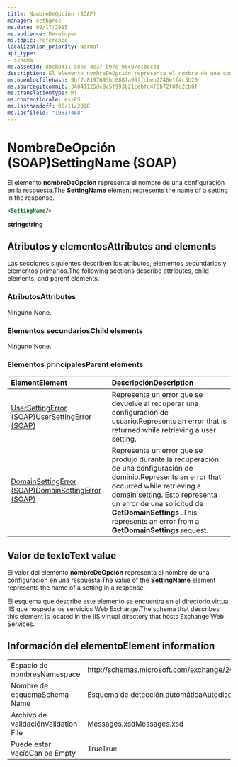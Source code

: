 ```yaml
---
title: NombreDeOpción (SOAP)
manager: sethgros
ms.date: 09/17/2015
ms.audience: Developer
ms.topic: reference
localization_priority: Normal
api_type:
- schema
ms.assetid: 8bcb0411-58b0-4e37-b97e-00c07dcbecb1
description: El elemento nombreDeOpción representa el nombre de una configuración en la respuesta.
ms.openlocfilehash: 9bf7c8197693bc6887a99ffcbeb2240e1f4c3b20
ms.sourcegitcommit: 34041125dc8c5f993b21cebfc4f8b72f0fd2cb6f
ms.translationtype: MT
ms.contentlocale: es-ES
ms.lasthandoff: 06/11/2018
ms.locfileid: "19837468"
---
```

# <a name="settingname-soap"></a><span data-ttu-id="bf421-103">NombreDeOpción (SOAP)</span><span class="sxs-lookup"><span data-stu-id="bf421-103">SettingName (SOAP)</span></span>

<span data-ttu-id="bf421-104">El elemento **nombreDeOpción** representa el nombre de una configuración en la respuesta.</span><span class="sxs-lookup"><span data-stu-id="bf421-104">The **SettingName** element represents the name of a setting in the response.</span></span> 
  
```XML
<SettingName/>
```

 <span data-ttu-id="bf421-105">**string**</span><span class="sxs-lookup"><span data-stu-id="bf421-105">**string**</span></span>
## <a name="attributes-and-elements"></a><span data-ttu-id="bf421-106">Atributos y elementos</span><span class="sxs-lookup"><span data-stu-id="bf421-106">Attributes and elements</span></span>

<span data-ttu-id="bf421-107">Las secciones siguientes describen los atributos, elementos secundarios y elementos primarios.</span><span class="sxs-lookup"><span data-stu-id="bf421-107">The following sections describe attributes, child elements, and parent elements.</span></span>
  
### <a name="attributes"></a><span data-ttu-id="bf421-108">Atributos</span><span class="sxs-lookup"><span data-stu-id="bf421-108">Attributes</span></span>

<span data-ttu-id="bf421-109">Ninguno.</span><span class="sxs-lookup"><span data-stu-id="bf421-109">None.</span></span>
  
### <a name="child-elements"></a><span data-ttu-id="bf421-110">Elementos secundarios</span><span class="sxs-lookup"><span data-stu-id="bf421-110">Child elements</span></span>

<span data-ttu-id="bf421-111">Ninguno.</span><span class="sxs-lookup"><span data-stu-id="bf421-111">None.</span></span>
  
### <a name="parent-elements"></a><span data-ttu-id="bf421-112">Elementos principales</span><span class="sxs-lookup"><span data-stu-id="bf421-112">Parent elements</span></span>

|<span data-ttu-id="bf421-113">**Element**</span><span class="sxs-lookup"><span data-stu-id="bf421-113">**Element**</span></span>|<span data-ttu-id="bf421-114">**Descripción**</span><span class="sxs-lookup"><span data-stu-id="bf421-114">**Description**</span></span>|
|:-----|:-----|
|[<span data-ttu-id="bf421-115">UserSettingError (SOAP)</span><span class="sxs-lookup"><span data-stu-id="bf421-115">UserSettingError (SOAP)</span></span>](usersettingerror-soap.md) <br/> |<span data-ttu-id="bf421-116">Representa un error que se devuelve al recuperar una configuración de usuario.</span><span class="sxs-lookup"><span data-stu-id="bf421-116">Represents an error that is returned while retrieving a user setting.</span></span>  <br/> |
|[<span data-ttu-id="bf421-117">DomainSettingError (SOAP)</span><span class="sxs-lookup"><span data-stu-id="bf421-117">DomainSettingError (SOAP)</span></span>](domainsettingerror-soap.md) <br/> |<span data-ttu-id="bf421-118">Representa un error que se produjo durante la recuperación de una configuración de dominio.</span><span class="sxs-lookup"><span data-stu-id="bf421-118">Represents an error that occurred while retrieving a domain setting.</span></span> <span data-ttu-id="bf421-119">Esto representa un error de una solicitud de **GetDomainSettings** .</span><span class="sxs-lookup"><span data-stu-id="bf421-119">This represents an error from a **GetDomainSettings** request.</span></span>  <br/> |
   
## <a name="text-value"></a><span data-ttu-id="bf421-120">Valor de texto</span><span class="sxs-lookup"><span data-stu-id="bf421-120">Text value</span></span>

<span data-ttu-id="bf421-121">El valor del elemento **nombreDeOpción** representa el nombre de una configuración en una respuesta.</span><span class="sxs-lookup"><span data-stu-id="bf421-121">The value of the **SettingName** element represents the name of a setting in a response.</span></span> 
  
<span data-ttu-id="bf421-122">El esquema que describe este elemento se encuentra en el directorio virtual IIS que hospeda los servicios Web Exchange.</span><span class="sxs-lookup"><span data-stu-id="bf421-122">The schema that describes this element is located in the IIS virtual directory that hosts Exchange Web Services.</span></span>
  
## <a name="element-information"></a><span data-ttu-id="bf421-123">Información del elemento</span><span class="sxs-lookup"><span data-stu-id="bf421-123">Element information</span></span>

|||
|:-----|:-----|
|<span data-ttu-id="bf421-124">Espacio de nombres</span><span class="sxs-lookup"><span data-stu-id="bf421-124">Namespace</span></span>  <br/> |http://schemas.microsoft.com/exchange/2010/Autodiscover  <br/> |
|<span data-ttu-id="bf421-125">Nombre de esquema</span><span class="sxs-lookup"><span data-stu-id="bf421-125">Schema Name</span></span>  <br/> |<span data-ttu-id="bf421-126">Esquema de detección automática</span><span class="sxs-lookup"><span data-stu-id="bf421-126">Autodiscover schema</span></span>  <br/> |
|<span data-ttu-id="bf421-127">Archivo de validación</span><span class="sxs-lookup"><span data-stu-id="bf421-127">Validation File</span></span>  <br/> |<span data-ttu-id="bf421-128">Messages.xsd</span><span class="sxs-lookup"><span data-stu-id="bf421-128">Messages.xsd</span></span>  <br/> |
|<span data-ttu-id="bf421-129">Puede estar vacío</span><span class="sxs-lookup"><span data-stu-id="bf421-129">Can be Empty</span></span>  <br/> |<span data-ttu-id="bf421-130">True</span><span class="sxs-lookup"><span data-stu-id="bf421-130">True</span></span>  <br/> |
   

